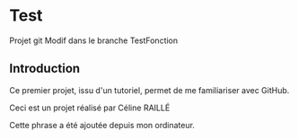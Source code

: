 # Test
Projet git 
Modif dans le branche TestFonction

## Introduction 

Ce premier projet, issu d'un tutoriel, permet de me familiariser avec GitHub.

Ceci est un projet réalisé par Céline RAILLÉ

Cette phrase a été ajoutée depuis mon ordinateur.
